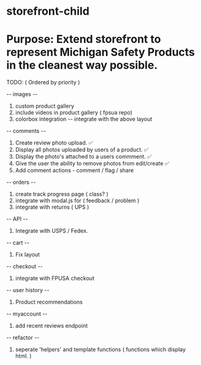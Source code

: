 # storefront-child
# Purpose: Extend storefront to represent Michigan Safety Products in the cleanest way possible.

TODO: ( Ordered by priority )

-- images -- 
1. custom product gallery
2. include videos in product gallery ( fpsua repo)
3. colorbox integration -- integrate with the above layout


-- comments -- 
1. Create review photo upload. ✅
2. Display all photos uploaded by users of a product. ✅
3. Display the photo's attached to a users commment. ✅
4. Give the user the ability to remove photos from edit/create ✅
5. Add comment actions - comment / flag / share

-- orders --
1. create track progress page ( class? )
2. integrate with modal.js for ( feedback / problem )
3. integrate with returns ( UPS )

-- API --
1. Integrate with USPS / Fedex.

-- cart --
1. Fix layout

-- checkout --
1. integrate with FPUSA checkout

-- user history --
1. Product recommendations

-- myaccount --
1. add recent reviews endpoint

-- refactor --
1. seperate 'helpers' and template functions ( functions which display html. )
